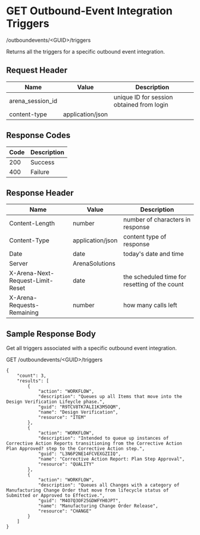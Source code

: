 # GET Outbound-Event Integration Triggers
/outboundevents/&lt;GUID&gt;/triggers

Returns all the triggers for a specific outbound event integration.

## Request Header

| Name<br> | Value<br> | Description<br> |
|  --- |  --- |  --- | 
| arena_session_id<br> |   | unique ID for session obtained from login<br> |
| content-type<br> | application/json<br> |   |

## Response Codes

| Code<br> | Description<br> |
|  --- |  --- | 
| 200<br> | Success<br> |
| 400<br> | Failure<br> |

## Response Header

| Name<br> | Value<br> | Description<br> |
|  --- |  --- |  --- | 
| Content-Length<br> | number<br> | number of characters in response<br> |
| Content-Type<br> | application/json<br> | content type of response<br> |
| Date<br> | date<br> | today's date and time<br> |
| Server<br> | ArenaSolutions<br> |   |
| X-Arena-Next-Request-Limit-Reset<br> | date<br> | the scheduled time for resetting of the count<br> |
| X-Arena-Requests-Remaining<br> | number<br> | how many calls left<br> |

## Sample Response Body
Get all  triggers associated with a specific outbound event integration.

GET /outboundevents/&lt;GUID&gt;/triggers

```
{
    "count": 3,
    "results": [
        {
            "action": "WORKFLOW",
            "description": "Queues up all Items that move into the Design Verification Lifeycle phase.",
            "guid": "R9TCV8TK7ALI1K3M5OQM",
            "name": "Design Verification",
            "resource": "ITEM"
        },
        {
            "action": "WORKFLOW",
            "description": "Intended to queue up instances of Corrective Action Reports transitioning from the Corrective Action Plan Approved? step to the Corrective Action step.",
            "guid": "L3N6P2NE14FCVEXGZIIQ",
            "name": "Corrective Action Report: Plan Step Approval",
            "resource": "QUALITY"
        },
        {
            "action": "WORKFLOW",
            "description": "Queues all Changes with a category of Manufacturing Change Order that move from lifecycle status of Submitted or Approved to Effective.",
            "guid": "M4O7Q3OF25GDWFYH0JPT",
            "name": "Manufacturing Change Order Release",
            "resource": "CHANGE"
        }
    ]
}
```
